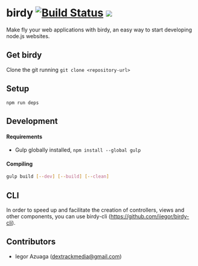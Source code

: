 # birdy [![Build Status](https://travis-ci.org/iiegor/birdy.svg)](https://travis-ci.org/iiegor/birdy) ![](https://david-dm.org/iiegor/birdy.svg)
Make fly your web applications with birdy, an easy way to start developing node.js websites.<br>

## Get birdy
Clone the git running ``git clone <repository-url>``

## Setup
``npm run deps``

## Development
#### Requirements
- Gulp globally installed, ``npm install --global gulp``

#### Compiling
```sh
gulp build [--dev] [--build] [--clean]
```

## CLI
In order to speed up and facilitate the creation of controllers, views and other components, you can use birdy-cli (https://github.com/iiegor/birdy-cli).

## Contributors
* Iegor Azuaga (dextrackmedia@gmail.com)
